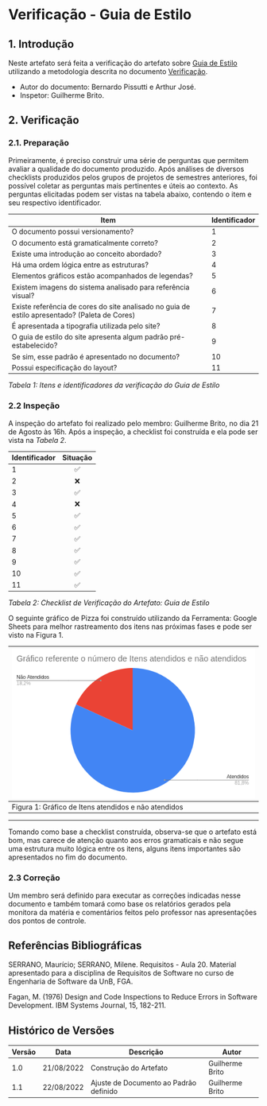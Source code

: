 # Verificação - Guia de Estilo

## 1. Introdução

Neste artefato será feita a verificação do artefato
sobre [Guia de Estilo](/analise_de_requisitos/guia_de_estilo.md) utilizando a metodologia descrita no documento
[Verificação](../verif_principal.md).

- Autor do documento: Bernardo Pissutti e Arthur José.
- Inspetor: Guilherme Brito.

## 2. Verificação

### 2.1. Preparação

Primeiramente, é preciso construir uma série de perguntas que permitem avaliar a qualidade do documento produzido.
Após análises de diversos checklists produzidos pelos grupos de projetos de semestres anteriores, foi possível coletar
as perguntas mais pertinentes e úteis ao contexto. As perguntas elicitadas podem ser vistas na tabela abaixo, contendo o
item e seu respectivo identificador.

| Item                                                                                          | Identificador |
|-----------------------------------------------------------------------------------------------|---------------|
| O documento possui versionamento?                                                             | 1             |
| O documento está gramaticalmente correto?                                                     | 2             |
| Existe uma introdução ao conceito abordado?                                                   | 3             |
| Há uma ordem lógica entre as estruturas?                                                      | 4             |
| Elementos gráficos estão acompanhados de legendas?                                            | 5             |
| Existem imagens do sistema analisado para referência visual?                                  | 6             |
| Existe referência de cores do site analisado no guia de estilo apresentado? (Paleta de Cores) | 7             |
| É apresentada a tipografia utilizada pelo site?                                               | 8             |
| O guia de estilo do site apresenta algum padrão pré-estabelecido?                             | 9             |
| Se sim, esse padrão é apresentado no documento?                                               | 10            |
| Possui especificação do layout?                                                               | 11            |

_Tabela 1: Itens e identificadores da verificação do Guia de Estilo_

### 2.2 Inspeção

A inspeção do artefato foi realizado pelo membro: Guilherme Brito, no dia 21 de Agosto às 16h. Após a inspeção, a
checklist foi construída e ela pode ser vista na _Tabela 2_.

| Identificador | Situação |
|:--------------|:--------:|
| 1             |     ✅     |
| 2             |     ❌     |
| 3             |      ✅    |
| 4             |      ❌    |
| 5             |     ✅     |
| 6             |      ✅    |
| 7             |     ✅     |
| 8             |     ✅     |
| 9             |    ✅      |
| 10            |     ✅     |
| 11            |     ✅      |

_Tabela 2: Checklist de Verificação do Artefato: Guia de Estilo_

O seguinte gráfico de Pizza foi construído utilizando da Ferramenta: Google Sheets para melhor rastreamento dos itens
nas próximas fases e pode ser visto na Figura 1.

| ![imagemGráfico](../../_media/grafico_guiadeestilo.png) |
|---------------------------------------------------------|
| Figura 1: Gráfico de Itens atendidos e não atendidos    |

---

Tomando como base a checklist construída, observa-se que o artefato está bom, mas carece de atenção quanto aos erros
gramaticais e não segue uma estrutura muito lógica entre os itens, alguns itens importantes são apresentados no fim do
documento.

### 2.3 Correção

Um membro será definido para executar as correções indicadas nesse documento e também tomará como base os relatórios
gerados pela monitora da matéria e comentários feitos pelo professor nas apresentações dos pontos de controle.


## Referências Bibliográficas

SERRANO, Maurício; SERRANO, Milene. Requisitos - Aula 20. Material apresentado para a disciplina de Requisitos de
Software no curso de Engenharia de Software da UnB, FGA.

Fagan, M. (1976) Design and Code Inspections to Reduce Errors in Software Development. IBM Systems Journal, 15, 182-211.

## Histórico de Versões

| Versão | Data       | Descrição                              | Autor           |
|--------|------------|----------------------------------------|-----------------|
| 1.0    | 21/08/2022 | Construção do Artefato                 | Guilherme Brito |
| 1.1    | 22/08/2022 | Ajuste de Documento ao Padrão definido | Guilherme Brito |
